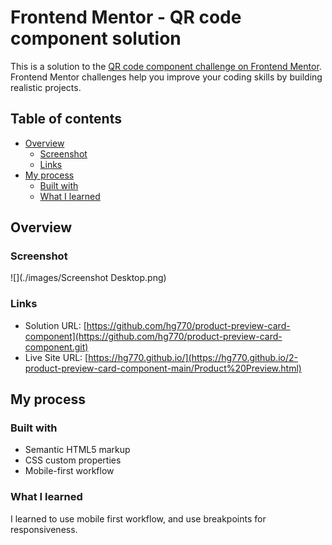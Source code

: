 # Frontend Mentor - QR code component solution

This is a solution to the [QR code component challenge on Frontend Mentor](https://www.frontendmentor.io/challenges/qr-code-component-iux_sIO_H). Frontend Mentor challenges help you improve your coding skills by building realistic projects. 

## Table of contents

- [Overview](#overview)
  - [Screenshot](#screenshot)
  - [Links](#links)
- [My process](#my-process)
  - [Built with](#built-with)
  - [What I learned](#what-i-learned)

## Overview

### Screenshot

![](./images/Screenshot Desktop.png)


### Links

- Solution URL: [https://github.com/hg770/product-preview-card-component](https://github.com/hg770/product-preview-card-component.git)
- Live Site URL: [https://hg770.github.io/](https://hg770.github.io/2-product-preview-card-component-main/Product%20Preview.html)

## My process

### Built with

- Semantic HTML5 markup
- CSS custom properties
- Mobile-first workflow

### What I learned

I learned to use mobile first workflow, and use breakpoints for responsiveness.

